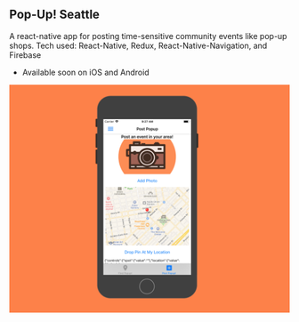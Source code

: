 

## Pop-Up! Seattle

A react-native app for posting time-sensitive community events like pop-up shops. Tech used: React-Native, Redux, React-Native-Navigation, and Firebase

* Available soon on iOS and Android

![Alt text](/src/images/post.png?raw=true "Post")
